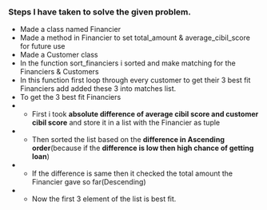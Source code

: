 ### Steps I have taken to solve the given problem.

-   Made a class named Financier
-   Made a method in Financier to set total_amount & average_cibil_score for future use
-   Made a Customer class
-   In the function sort_financiers i sorted and make matching for the Financiers & Customers
-   In this function first loop through every customer to get their 3 best fit Financiers add added these 3 into matches list.
-   To get the 3 best fit Financiers
-   -   First i took **absolute difference of average cibil score and customer cibil score** and store it in a list with the Financier as tuple
-   -   Then sorted the list based on the **difference in Ascending order**(because if the **difference is low then high chance of getting loan**)
-   -   If the difference is same then it checked the total amount the Financier gave so far(Descending)
-   -   Now the first 3 element of the list is best fit.
